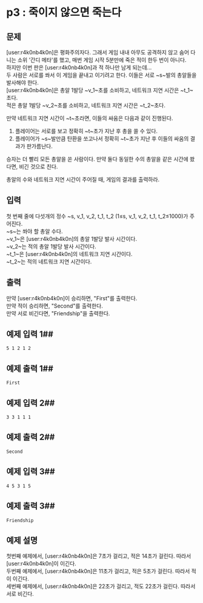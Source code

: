 # p3 : 죽이지 않으면 죽는다
## 문제 ##
[user:r4k0nb4k0n]은 평화주의자다. 그래서 게임 내내 아무도 공격하지 않고 숨어 다니는 소위 '간디 메타'를 했고, 매번 게임 시작 5분만에 죽은 적이 한두 번이 아니다.   
하지만 이번 판은 [user:r4k0nb4k0n]과 적 하나만 남게 되는데...  
두 사람은 서로를 쏴서 이 게임을 끝내고 이기려고 한다. 이들은 서로 ~s~발의 총알들을 발사해야 한다.  
[user:r4k0nb4k0n]은 총알 1발당 ~v_1~초를 소비하고, 네트워크 지연 시간은 ~t_1~초다.  
적은 총알 1발당 ~v_2~초를 소비하고, 네트워크 지연 시간은 ~t_2~초다.  
  
만약 네트워크 지연 시간이 ~t~초라면, 이들의 싸움은 다음과 같이 진행된다.  
1. 플레이어는 서로를 보고 정확히 ~t~초가 지난 후 총을 쏠 수 있다.  
2. 플레이어가 ~s~발만큼 탄환을 쏘고나서 정확히 ~t~초가 지난 후 이들의 싸움의 결과가 판가름난다.  

승자는 더 빨리 모든 총알을 쏜 사람이다. 만약 둘다 동일한 수의 총알을 같은 시간에 쐈다면, 비긴 것으로 친다.  

총알의 수와 네트워크 지연 시간이 주어질 때, 게임의 결과를 출력하라.
## 입력 ##
첫 번째 줄에 다섯개의 정수 ~s, v_1, v_2, t_1, t_2 (1≤s, v_1, v_2, t_1, t_2≤1000)가 주어진다.  
~s~는 쏴야 할 총알 수다.  
~v_1~은 [user:r4k0nb4k0n]의 총알 1발당 발사 시간이다.  
~v_2~는 적의 총알 1발당 발사 시간이다.  
~t_1~은 [user:r4k0nb4k0n]의 네트워크 지연 시간이다.  
~t_2~는 적의 네트워크 지연 시간이다.  
## 출력 ##
만약 [user:r4k0nb4k0n]이 승리하면, "First"를 출력한다.  
만약 적이 승리하면, "Second"를 출력한다.  
만약 서로 비긴다면, "Friendship"을 출력한다.
## 예제 입력 1##

    5 1 2 1 2

## 예제 출력 1##

    First

## 예제 입력 2##

    3 3 1 1 1

## 예제 출력 2##

    Second

## 예제 입력 3##

    4 5 3 1 5

## 예제 출력 3##

    Friendship

## 예제 설명 ##
첫번째 예제에서, [user:r4k0nb4k0n]은 7초가 걸리고, 적은 14초가 걸린다. 따라서 [user:r4k0nb4k0n]이 이긴다.  
두번째 예제에서, [user:r4k0nb4k0n]은 11초가 걸리고, 적은 5초가 걸린다. 따라서 적이 이긴다.  
세번째 예제에서, [user:r4k0nb4k0n]은 22초가 걸리고, 적도 22초가 걸린다. 따라서 서로 비긴다.  
